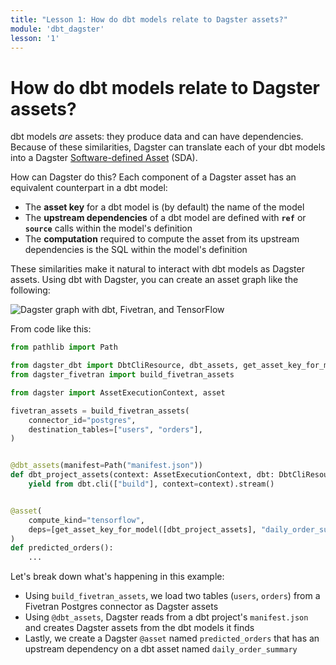 ```yaml
---
title: "Lesson 1: How do dbt models relate to Dagster assets?"
module: 'dbt_dagster'
lesson: '1'
---
```


# How do dbt models relate to Dagster assets?

dbt models _are_ assets: they produce data and can have dependencies. Because of these similarities, Dagster can translate each of your dbt models into a Dagster [Software-defined Asset](https://docs.dagster.io/concepts/assets/software-defined-assets) (SDA).

How can Dagster do this? Each component of a Dagster asset has an equivalent counterpart in a dbt model:

- The **asset key** for a dbt model is (by default) the name of the model
- The **upstream dependencies** of a dbt model are defined with **`ref`** or **`source`** calls within the model's definition
- The **computation** required to compute the asset from its upstream dependencies is the SQL within the model's definition

These similarities make it natural to interact with dbt models as Dagster assets. Using dbt with Dagster, you can create an asset graph like the following:

![Dagster graph with dbt, Fivetran, and TensorFlow](/images/dagster-dbt/lesson-1/example-asset-graph.png)

From code like this:

```python file=/integrations/dbt/potemkin_dag_for_cover_image.py startafter=start endbefore=end
from pathlib import Path

from dagster_dbt import DbtCliResource, dbt_assets, get_asset_key_for_model
from dagster_fivetran import build_fivetran_assets

from dagster import AssetExecutionContext, asset

fivetran_assets = build_fivetran_assets(
    connector_id="postgres",
    destination_tables=["users", "orders"],
)


@dbt_assets(manifest=Path("manifest.json"))
def dbt_project_assets(context: AssetExecutionContext, dbt: DbtCliResource):
    yield from dbt.cli(["build"], context=context).stream()


@asset(
    compute_kind="tensorflow",
    deps=[get_asset_key_for_model([dbt_project_assets], "daily_order_summary")],
)
def predicted_orders():
    ...
```

Let's break down what's happening in this example:

- Using `build_fivetran_assets`, we load two tables (`users`, `orders`) from a Fivetran Postgres connector as Dagster assets
- Using `@dbt_assets`, Dagster reads from a dbt project's `manifest.json` and creates Dagster assets from the dbt models it finds
- Lastly, we create a Dagster `@asset` named `predicted_orders` that has an upstream dependency on a dbt asset named `daily_order_summary`
